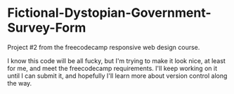 # Fictional-Dystopian-Government-Survey-Form
Project #2 from the freecodecamp responsive web design course.

I know this code will be all fucky, but I'm trying to make it look nice, at least for me, and meet the freecodecamp requirements.
I'll keep working on it until I can submit it, and hopefully I'll learn more about version control along the way.
